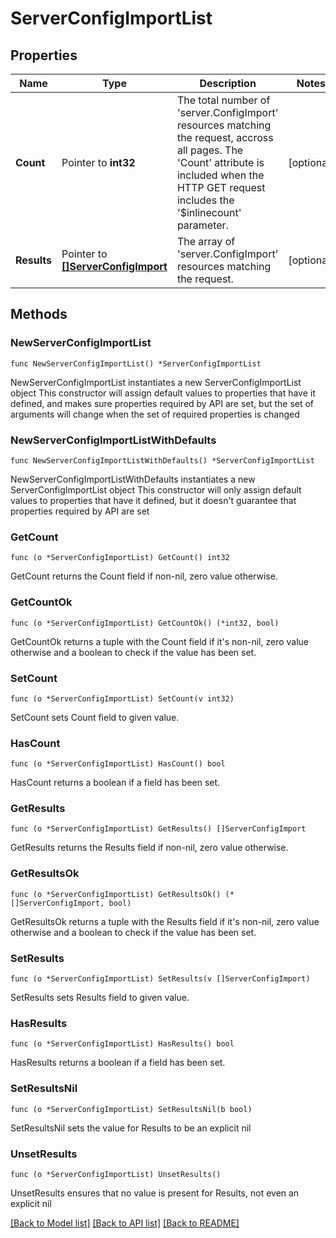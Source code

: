 # ServerConfigImportList

## Properties

Name | Type | Description | Notes
------------ | ------------- | ------------- | -------------
**Count** | Pointer to **int32** | The total number of &#39;server.ConfigImport&#39; resources matching the request, accross all pages. The &#39;Count&#39; attribute is included when the HTTP GET request includes the &#39;$inlinecount&#39; parameter. | [optional] 
**Results** | Pointer to [**[]ServerConfigImport**](server.ConfigImport.md) | The array of &#39;server.ConfigImport&#39; resources matching the request. | [optional] 

## Methods

### NewServerConfigImportList

`func NewServerConfigImportList() *ServerConfigImportList`

NewServerConfigImportList instantiates a new ServerConfigImportList object
This constructor will assign default values to properties that have it defined,
and makes sure properties required by API are set, but the set of arguments
will change when the set of required properties is changed

### NewServerConfigImportListWithDefaults

`func NewServerConfigImportListWithDefaults() *ServerConfigImportList`

NewServerConfigImportListWithDefaults instantiates a new ServerConfigImportList object
This constructor will only assign default values to properties that have it defined,
but it doesn't guarantee that properties required by API are set

### GetCount

`func (o *ServerConfigImportList) GetCount() int32`

GetCount returns the Count field if non-nil, zero value otherwise.

### GetCountOk

`func (o *ServerConfigImportList) GetCountOk() (*int32, bool)`

GetCountOk returns a tuple with the Count field if it's non-nil, zero value otherwise
and a boolean to check if the value has been set.

### SetCount

`func (o *ServerConfigImportList) SetCount(v int32)`

SetCount sets Count field to given value.

### HasCount

`func (o *ServerConfigImportList) HasCount() bool`

HasCount returns a boolean if a field has been set.

### GetResults

`func (o *ServerConfigImportList) GetResults() []ServerConfigImport`

GetResults returns the Results field if non-nil, zero value otherwise.

### GetResultsOk

`func (o *ServerConfigImportList) GetResultsOk() (*[]ServerConfigImport, bool)`

GetResultsOk returns a tuple with the Results field if it's non-nil, zero value otherwise
and a boolean to check if the value has been set.

### SetResults

`func (o *ServerConfigImportList) SetResults(v []ServerConfigImport)`

SetResults sets Results field to given value.

### HasResults

`func (o *ServerConfigImportList) HasResults() bool`

HasResults returns a boolean if a field has been set.

### SetResultsNil

`func (o *ServerConfigImportList) SetResultsNil(b bool)`

 SetResultsNil sets the value for Results to be an explicit nil

### UnsetResults
`func (o *ServerConfigImportList) UnsetResults()`

UnsetResults ensures that no value is present for Results, not even an explicit nil

[[Back to Model list]](../README.md#documentation-for-models) [[Back to API list]](../README.md#documentation-for-api-endpoints) [[Back to README]](../README.md)


